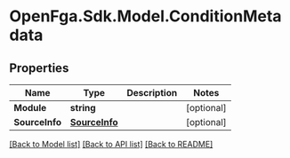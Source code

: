 # OpenFga.Sdk.Model.ConditionMetadata

## Properties

Name | Type | Description | Notes
------------ | ------------- | ------------- | -------------
**Module** | **string** |  | [optional] 
**SourceInfo** | [**SourceInfo**](SourceInfo.md) |  | [optional] 

[[Back to Model list]](../README.md#models) [[Back to API list]](../README.md#api-endpoints) [[Back to README]](../README.md)

